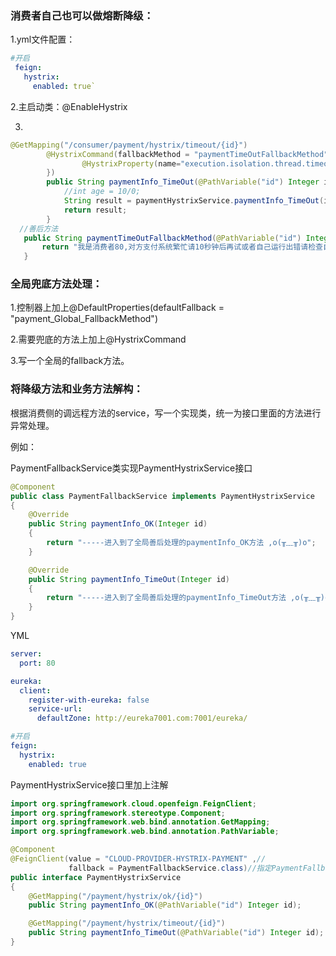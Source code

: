### 消费者自己也可以做熔断降级：

1.yml文件配置：

```yml
#开启
 feign:
   hystrix:
     enabled: true`
```

2.主启动类：@EnableHystrix

3.

```java
@GetMapping("/consumer/payment/hystrix/timeout/{id}")
        @HystrixCommand(fallbackMethod = "paymentTimeOutFallbackMethod",commandProperties = {
                @HystrixProperty(name="execution.isolation.thread.timeoutInMilliseconds",value="1500")
        })
        public String paymentInfo_TimeOut(@PathVariable("id") Integer id) {
            //int age = 10/0;
            String result = paymentHystrixService.paymentInfo_TimeOut(id);
            return result;
        }
  //善后方法
   public String paymentTimeOutFallbackMethod(@PathVariable("id") Integer id){
       return "我是消费者80,对方支付系统繁忙请10秒钟后再试或者自己运行出错请检查自己,o(╥﹏╥)o";
   }
```

### 全局兜底方法处理：

1.控制器上加上@DefaultProperties(defaultFallback = "payment_Global_FallbackMethod")

2.需要兜底的方法上加上@HystrixCommand

3.写一个全局的fallback方法。

### 将降级方法和业务方法解构：

根据消费侧的调远程方法的service，写一个实现类，统一为接口里面的方法进行异常处理。

例如：

PaymentFallbackService类实现PaymentHystrixService接口

```java
@Component
public class PaymentFallbackService implements PaymentHystrixService
{
    @Override
    public String paymentInfo_OK(Integer id)
    {
        return "-----进入到了全局善后处理的paymentInfo_OK方法 ,o(╥﹏╥)o";
    }

    @Override
    public String paymentInfo_TimeOut(Integer id)
    {
        return "-----进入到了全局善后处理的paymentInfo_TimeOut方法 ,o(╥﹏╥)o";
    }
}

```

YML

```yml
server:
  port: 80

eureka:
  client:
    register-with-eureka: false
    service-url:
      defaultZone: http://eureka7001.com:7001/eureka/

#开启
feign:
  hystrix:
    enabled: true

```

PaymentHystrixService接口里加上注解

```java
import org.springframework.cloud.openfeign.FeignClient;
import org.springframework.stereotype.Component;
import org.springframework.web.bind.annotation.GetMapping;
import org.springframework.web.bind.annotation.PathVariable;

@Component
@FeignClient(value = "CLOUD-PROVIDER-HYSTRIX-PAYMENT" ,//
             fallback = PaymentFallbackService.class)//指定PaymentFallbackService类
public interface PaymentHystrixService
{
    @GetMapping("/payment/hystrix/ok/{id}")
    public String paymentInfo_OK(@PathVariable("id") Integer id);

    @GetMapping("/payment/hystrix/timeout/{id}")
    public String paymentInfo_TimeOut(@PathVariable("id") Integer id);
}
```




